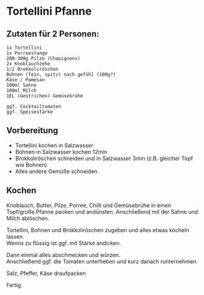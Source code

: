# Tortellini Pfanne

## Zutaten für 2 Personen:

```
1x Tortellini 
1x Porreestange
200-300g Pilze (Chapignons)
2x Knoblauchzehe
1/2 Brokkoliröschen 
Bohnen (fein, spitz) nach gefühl (100g?)
Käse / Pamesan
100ml Sahne
100ml Milch
1EL (Gestrichen) Gemüsebrühe

ggf. Cocktailtomaten
ggf. Speisestärke
```

## Vorbereitung

- Tortellini kochen in Salzwasser
- Bohnen in Salzwasser kochen 12min
- Brokkoliröschen schneiden und in Salzwasser 3min (z.B. gleicher Topf wie Bohnen)
- Alles andere Gemüße schneiden.

## Kochen

Knoblauch, Butter, Pilze, Porree, Chilli und Gemüsebrühe in einen Topf/große Pfanne packen und andünsten.
Anschließend mit der Sahne und Milch ablöschen.

Tortellini, Bohnen und Brokkoliröschen zugeben und alles etwas köcheln lassen. \
Wenns zu flüssig ist ggf. mit Stärke andicken.

Dann einmal alles abschmecken und würzen. \
Anschließend ggf. die Tomaten unterheben und kurz danach runternehmen.

Salz, Pfeffer, Käse draufpacken

Fertig
